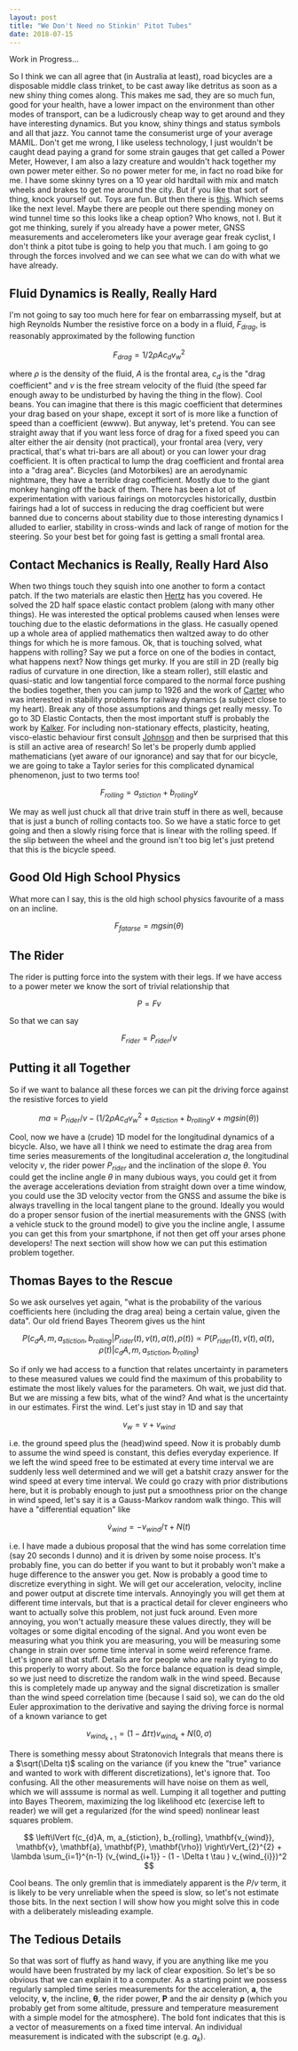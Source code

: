 ```yaml
---
layout: post
title: "We Don't Need no Stinkin' Pitot Tubes"
date: 2018-07-15
---
```


Work in Progress...

So I think we can all agree that (in Australia at least), road bicycles are a disposable middle class trinket, to be cast away like detritus as soon as a new shiny thing comes along. This makes me sad, they are so much fun, good for your health, have a lower impact on the environment than other modes of transport, can be a ludicrously cheap way to get around and they have interesting dynamics. But you know, shiny things and status symbols and all that jazz. You cannot tame the consumerist urge of your average MAMIL. Don't get me wrong, I like useless technology, I just wouldn't be caught dead paying a grand for some strain gauges that get called a Power Meter, However, I am also a lazy creature and wouldn't hack together my own power meter either. So no power meter for me, in fact no road bike for me. I have some skinny tyres on a 10 year old hardtail with mix and match wheels and brakes to get me around the city. But if you like that sort of thing, knock yourself out. Toys are fun. But then there is [this](https://www.kickstarter.com/projects/powerpod/aeropod-power-and-aerodynamic-cda-measurement-for). Which seems like the next level. Maybe there are people out there spending money on wind tunnel time so this looks like a cheap option? Who knows, not I. But it got me thinking, surely if you already have a power meter, GNSS measurements and accelerometers like your average gear freak cyclist, I don't think a pitot tube is going to help you that much. I am going to go through the forces involved and we can see what we can do with what we have already.

## Fluid Dynamics is Really, Really Hard

I'm not going to say too much here for fear on embarrassing myself, but at high Reynolds Number the resistive force on a body in a fluid, $F_{drag}$, is reasonably approximated by the following function

$$F_{drag} = 1/2 \rho A c_{d} v_{w}^2$$

where $\rho$ is the density of the fluid, $A$ is the frontal area, $c_{d}$ is the "drag coefficient" and $v$ is the free stream velocity of the fluid (the speed far enough away to be undisturbed by having the thing in the flow). Cool beans. You can imagine that there is this magic coefficient that determines your drag based on your shape, except it sort of is more like a function of speed than a coefficient (ewww). But anyway, let's pretend. You can see straight away that if you want less force of drag for a fixed speed you can alter either the air density (not practical), your frontal area (very, very practical, that's what tri-bars are all about) or you can lower your drag coefficient. It is often practical to lump the drag coefficient and frontal area into a "drag area". Bicycles (and Motorbikes) are an aerodynamic nightmare, they have a terrible drag coefficient. Mostly due to the giant monkey hanging off the back of them. There has been a lot of experimentation with various fairings on motorcycles historically, dustbin fairings had a lot of success in reducing the drag coefficient but were banned due to concerns about stability due to those interesting dynamics I alluded to earlier, stability in cross-winds and lack of range of motion for the steering. So your best bet for going fast is getting a small frontal area.

## Contact Mechanics is Really, Really Hard Also

When two things touch they squish into one another to form a contact patch. If the two materials are elastic then [Hertz](https://archive.org/details/cu31924012500306) has you covered. He solved the 2D half space elastic contact problem (along with many other things). He was interested the optical problems caused when lenses were touching due to the elastic deformations in the glass. He casually opened up a whole area of applied mathematics then waltzed away to do other things for which he is more famous. Ok, that is touching solved, what happens with rolling? Say we put a force on one of the bodies in contact, what happens next? Now things get murky. If you are still in 2D (really big radius of curvature in one direction, like a steam roller), still elastic and quasi-static and low tangential force compared to the normal force pushing the bodies together, then you can jump to 1926 and the work of [Carter](http://rspa.royalsocietypublishing.org/content/112/760/151) who was interested in stability problems for railway dynamics (a subject close to my heart). Break any of those assumptions and things get really messy. To go to 3D Elastic Contacts, then the most important stuff is probably the work by [Kalker](https://www.springer.com/gp/book/9780792307129). For including non-stationary effects, plasticity, heating, visco-elastic behaviour first consult [Johnson](https://www.cambridge.org/core/books/contact-mechanics/E3707F77C2EBCE727C3911AFBD2E4AC2) and then be surprised that this is still an active area of research! So let's be properly dumb applied mathematicians (yet aware of our ignorance) and say that for our bicycle, we are going to take a Taylor series for this complicated dynamical phenomenon, just to two terms too!

$$F_{rolling} = a_{stiction} + b_{rolling}v$$

We may as well just chuck all that drive train stuff in there as well, because that is just a bunch of rolling contacts too. So we have a static force to get going and then a slowly rising force that is linear with the rolling speed. If the slip between the wheel and the ground isn't too big let's just pretend that this is the bicycle speed.

## Good Old High School Physics

What more can I say, this is the old high school physics favourite of a mass on an incline.

$$F_{fatarse} = mgsin(\theta) $$

## The Rider

The rider is putting force into the system with their legs. If we have access to a power meter we know the sort of trivial relationship that

$$ P = Fv $$

So that we can say

$$ F_{rider} = P_{rider}/v $$

## Putting it all Together

So if we want to balance all these forces we can pit the driving force against the resistive forces to yield

$$ ma = P_{rider}/v - \left(1/2 \rho A c_{d}v_{w}^2 + a_{stiction} + b_{rolling}v + mgsin(\theta)\right) $$

Cool, now we have a (crude) 1D model for the longitudinal dynamics of a bicycle. Also, we have all I think we need to estimate the drag area from time series measurements of the longitudinal acceleration $a$, the longitudinal velocity $v$, the rider power $P_{rider}$ and the inclination of the slope $\theta$. You could get the incline angle $\theta$ in many dubious ways, you could get it from the average accelerations deviation from straight down over a time window, you could use the 3D velocity vector from the GNSS and assume the bike is always travelling in the local tangent plane to the ground. Ideally you would do a proper sensor fusion of the inertial measurements with the GNSS (with a vehicle stuck to the ground model) to give you the incline angle, I assume you can get this from your smartphone, if not then get off your arses phone developers! The next section will show how we can put this estimation problem together.

## Thomas Bayes to the Rescue

So we ask ourselves yet again, "what is the probability of the various coefficients here (including the drag area) being a certain value, given the data". Our old friend Bayes Theorem gives us the hint

$$ P(c_{d}A, m, a_{stiction}, b_{rolling} | P_{rider}(t), v(t), a(t), \rho (t)) \propto P( P_{rider}(t), v(t), a(t), \rho (t) | c_{d}A, m, a_{stiction}, b_{rolling} ) $$

So if only we had access to a function that relates uncertainty in parameters to these measured values we could find the maximum of this probability to estimate the most likely values for the parameters. Oh wait, we just did that. But we are missing a few bits, what of the wind? And what is the uncertainty in our estimates. First the wind. Let's just stay in 1D and say that

$$ v_{w} = v + v_{wind} $$

i.e. the ground speed plus the (head)wind speed. Now it is probably dumb to assume the wind speed is constant, this defies everyday experience. If we left the wind speed free to be estimated at every time interval we are suddenly less well determined and we will get a batshit crazy answer for the wind speed at every time interval. We could go crazy with prior distributions here, but it is probably enough to just put a smoothness prior on the change in wind speed, let's say it is a Gauss-Markov random walk thingo. This will have a "differential equation" like

$$ \dot{v}_{wind} = -v_{wind}/\tau + N(t) $$

i.e. I have made a dubious proposal that the wind has some correlation time (say 20 seconds I dunno) and it is driven by some noise process. It's probably fine, you can do better if you want to but it probably won't make a huge difference to the answer you get. 
Now is probably a good time to discretize everything in sight. We will get our acceleration, velocity, incline and power output at discrete time intervals. Annoyingly you will get them at different time intervals, but that is a practical detail for clever engineers who want to actually solve this problem, not just fuck around. Even more annoying, you won't actually measure these values directly, they will be voltages or some digital encoding of the signal. And you wont even be measuring what you think you are measuring, you will be measuring some change in strain over some time interval in some weird reference frame. Let's ignore all that stuff. Details are for people who are really trying to do this properly to worry about. So the force balance equation is dead simple, so we just need to discretize the random walk in the wind speed. Because this is completely made up anyway and the signal discretization is smaller than the wind speed correlation time (because I said so), we can do the old Euler approximation to the derivative and saying the driving force is normal of a known variance to get

$$ v_{wind_{k+1}} = (1 - \Delta t \tau ) v_{wind_{k}} + N(0, \sigma) $$

There is something messy about Stratonovich Integrals that means there is a $\sqrt(\Delta t)$ scaling on the variance (if you knew the "true" variance and wanted to work with different discretizations), let's ignore that. Too confusing. All the other measurements will have noise on them as well, which we will asssume is normal as well. Lumping it all together and putting into Bayes Theorem, maximizing the log likelihood etc (exercise left to reader) we will get a regularized (for the wind speed) nonlinear least squares problem.

$$ \left\lVert f(c_{d}A, m, a_{stiction}, b_{rolling}, \mathbf{v_{wind}}, \mathbf{v}, \mathbf{a}, \mathbf{P}, \mathbf{\rho}) \right\rVert_{2}^{2} + \lambda \sum_{i=1}^{n-1} (v_{wind_{i+1}} - (1 - \Delta t \tau ) v_{wind_{i}})^2 $$
 
Cool beans. The only gremlin that is immediately apparent is the $P/v$ term, it is likely to be very unreliable when the speed is slow, so let's not estimate those bits. In the next section I will show how you might solve this in code with a deliberately misleading example.

## The Tedious Details

So that was sort of fluffy as hand wavy, if you are anything like me you would have been frustrated by my lack of clear exposition. So let's be so obvious that we can explain it to a computer. As a starting point we possess regularly sampled time series measurements for the acceleration, $\mathbf{a}$, the velocity, $\mathbf{v}$, the incline, $\mathbf{\theta}$, the rider power, $\mathbf{P}$ and the air density $\mathbf{\rho}$ (which you probably get from some altitude, pressure and temperature measurement with a simple model for the atmosphere). The bold font indicates that this is a vector of measurements on a fixed time interval. An individual measurement is indicated with the subscript (e.g. $a_{k}$).